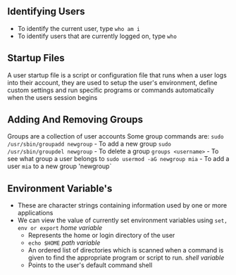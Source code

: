 ## Identifying Users
- To identify the current user, type `who am i`
- To identify users that are currently logged on, type `who`

## Startup Files
A user startup file is a script or configuration file that runs when a user logs into their account, they are used to setup the user's environment, define custom settings and run specific programs or commands automatically when the users session begins

## Adding And Removing Groups
Groups are a collection of user accounts
Some group commands are:
`sudo /usr/sbin/groupadd newgroup`  - To add a new group
`sudo /usr/sbin/groupdel newgroup`  - To delete a group
`groups <username>`                 - To see what group a user belongs to
`sudo usermod -aG newgroup mia`     - To add a user `mia` to a new group 'newgroup`

## Environment Variable's
- These are character strings containing information used by one or more applications
- We can view the value of currently set environment variables using `set, env or export`
    *home variable*
     - Represents the home or login directory of the user
     - `echo $HOME`
    *path variable*
     - An ordered list of directories which is scanned when a command is given to   find the appropriate program or script to run.
    *shell variable*
     - Points to the user's default command shell
